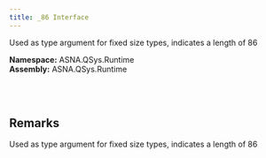 ```yaml
---
title: _86 Interface
---
```


Used as type argument for fixed size types, indicates a length of 86

**Namespace:** ASNA.QSys.Runtime <br/>
**Assembly:** ASNA.QSys.Runtime

<br>
<br>

## Remarks

Used as type argument for fixed size types, indicates a length of 86

[//]: # ($$TODO: Complete the Remarks section.)

<br>
<br>

